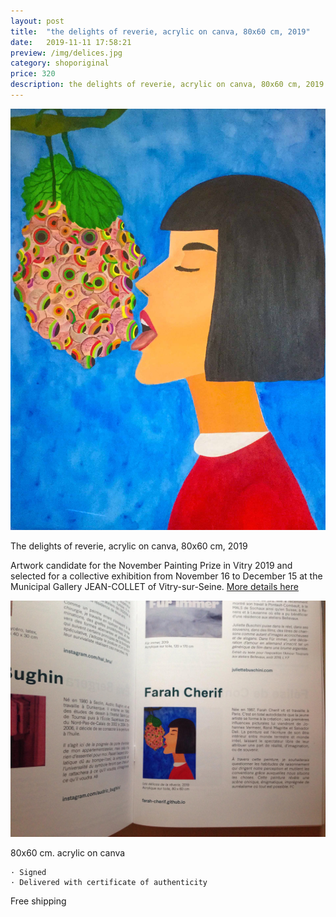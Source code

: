 ```yaml
---
layout: post
title:  "the delights of reverie, acrylic on canva, 80x60 cm, 2019"
date:   2019-11-11 17:58:21
preview: /img/delices.jpg
category: shoporiginal
price: 320
description: the delights of reverie, acrylic on canva, 80x60 cm, 2019
---
```


![Picture 1](/img/delices.jpg) 


The delights of reverie, acrylic on canva, 80x60 cm, 2019



Artwork candidate for the November Painting Prize in Vitry 2019 and selected for a collective exhibition from November 16 to December 15 at the Municipal Gallery JEAN-COLLET of Vitry-sur-Seine. [More details here](https://galerie.vitry94.fr/3476-19217/expositions/details/fiche/une-annee-en-peinture-acte-5-novembre-a-vitry-2019-prix-de-peinture.htm
)

![catalogue](/img/catalogue-vitry2019.jpg) 

80x60 cm. acrylic on canva

    · Signed
    · Delivered with certificate of authenticity
    
    
Free shipping 


<div id="paypal-button-container"></div>

<script type="text/javascript">
    var price = 320;
    var description= "Les délices de la rêverie, Acrylique sur toile, 80x60 cm, 2019";

</script>


